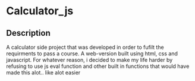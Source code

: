 # Calculator_js
## Description
A calculator side project that was developed in order to fufilt the requirments to pass a course. A web-version built using html, css and javascript.
For whatever reason, i decided to make my life harder by refusing to use js eval function and other built in functions that would have made this alot.. like alot easier
